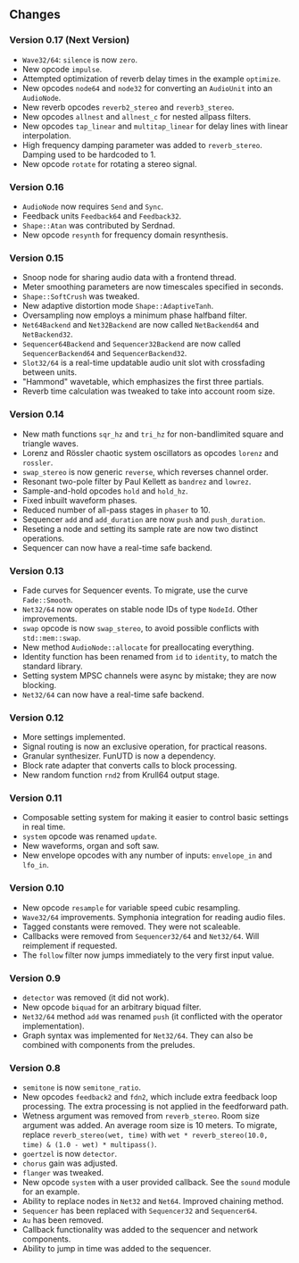 ## Changes

### Version 0.17 (Next Version)

- `Wave32/64`: `silence` is now `zero`.
- New opcode `impulse`.
- Attempted optimization of reverb delay times in the example `optimize`.
- New opcodes `node64` and `node32` for converting an `AudioUnit` into an `AudioNode`.
- New reverb opcodes `reverb2_stereo` and `reverb3_stereo`.
- New opcodes `allnest` and `allnest_c` for nested allpass filters.
- New opcodes `tap_linear` and `multitap_linear` for delay lines with linear interpolation.
- High frequency damping parameter was added to `reverb_stereo`. Damping used to be hardcoded to 1.
- New opcode `rotate` for rotating a stereo signal.

### Version 0.16

- `AudioNode` now requires `Send` and `Sync`.
- Feedback units `Feedback64` and `Feedback32`.
- `Shape::Atan` was contributed by Serdnad.
- New opcode `resynth` for frequency domain resynthesis.

### Version 0.15

- Snoop node for sharing audio data with a frontend thread.
- Meter smoothing parameters are now timescales specified in seconds.
- `Shape::SoftCrush` was tweaked.
- New adaptive distortion mode `Shape::AdaptiveTanh`.
- Oversampling now employs a minimum phase halfband filter.
- `Net64Backend` and `Net32Backend` are now called `NetBackend64` and `NetBackend32`.
- `Sequencer64Backend` and `Sequencer32Backend` are now called `SequencerBackend64` and `SequencerBackend32`.
- `Slot32/64` is a real-time updatable audio unit slot with crossfading between units.
- "Hammond" wavetable, which emphasizes the first three partials.
- Reverb time calculation was tweaked to take into account room size.

### Version 0.14

- New math functions `sqr_hz` and `tri_hz` for non-bandlimited square and triangle waves.
- Lorenz and Rössler chaotic system oscillators as opcodes `lorenz` and `rossler`.
- `swap_stereo` is now generic `reverse`, which reverses channel order.
- Resonant two-pole filter by Paul Kellett as `bandrez` and `lowrez`.
- Sample-and-hold opcodes `hold` and `hold_hz`.
- Fixed inbuilt waveform phases.
- Reduced number of all-pass stages in `phaser` to 10.
- Sequencer `add` and `add_duration` are now `push` and `push_duration`.
- Reseting a node and setting its sample rate are now two distinct operations.
- Sequencer can now have a real-time safe backend.

### Version 0.13

- Fade curves for Sequencer events. To migrate, use the curve `Fade::Smooth`.
- `Net32/64` now operates on stable node IDs of type `NodeId`. Other improvements.
- `swap` opcode is now `swap_stereo`, to avoid possible conflicts with `std::mem::swap`.
- New method `AudioNode::allocate` for preallocating everything.
- Identity function has been renamed from `id` to `identity`, to match the standard library.
- Setting system MPSC channels were async by mistake; they are now blocking.
- `Net32/64` can now have a real-time safe backend.

### Version 0.12

- More settings implemented.
- Signal routing is now an exclusive operation, for practical reasons.
- Granular synthesizer. FunUTD is now a dependency.
- Block rate adapter that converts calls to block processing.
- New random function `rnd2` from Krull64 output stage.

### Version 0.11

- Composable setting system for making it easier to control basic settings in real time.
- `system` opcode was renamed `update`.
- New waveforms, organ and soft saw.
- New envelope opcodes with any number of inputs: `envelope_in` and `lfo_in`.

### Version 0.10

- New opcode `resample` for variable speed cubic resampling.
- `Wave32/64` improvements. Symphonia integration for reading audio files.
- Tagged constants were removed. They were not scaleable.
- Callbacks were removed from `Sequencer32/64` and `Net32/64`. Will reimplement if requested.
- The `follow` filter now jumps immediately to the very first input value.

### Version 0.9

- `detector` was removed (it did not work).
- New opcode `biquad` for an arbitrary biquad filter.
- `Net32/64` method `add` was renamed `push` (it conflicted with the operator implementation).
- Graph syntax was implemented for `Net32/64`. They can also be combined with components from the preludes.

### Version 0.8

- `semitone` is now `semitone_ratio`.
- New opcodes `feedback2` and `fdn2`, which include extra feedback loop processing. The extra processing is not applied
in the feedforward path.
- Wetness argument was removed from `reverb_stereo`. Room size argument was added. An average room size is 10 meters. To migrate, replace `reverb_stereo(wet, time)` with `wet * reverb_stereo(10.0, time) & (1.0 - wet) * multipass()`.
- `goertzel` is now `detector`.
- `chorus` gain was adjusted.
- `flanger` was tweaked.
- New opcode `system` with a user provided callback. See the `sound` module for an example.
- Ability to replace nodes in `Net32` and `Net64`. Improved chaining method.
- `Sequencer` has been replaced with `Sequencer32` and `Sequencer64`.
- `Au` has been removed.
- Callback functionality was added to the sequencer and network components.
- Ability to jump in time was added to the sequencer.
